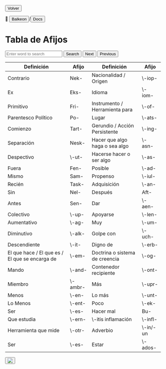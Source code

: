 
<button class="button-82-pushable" role="button" onclick="history.back()">
  <span class="button-82-shadow"></span>
  <span class="button-82-edge"></span>
  <span class="button-82-front text">
  Volver
 </span> </button>

📂 <button class="button-16" role="button" onclick="location.href='../../index'">Balkeon</button>/<button class="button-16" role="button" onclick="location.href='../index'">Docs</button>

# Tabla de Afijos
<input type="text" id="search-input" placeholder="Enter word to search"> <button id="search-button" onclick="searchAndHighlightTable()">Search</button> <button id="next-button" onclick="nextMatch()">Next</button> <button id="previous-button" onclick="previousMatch()">Previous</button>

<table id="content-table" style="width:100%">
    <thead>
        <tr>
            <th>Definición</th>
            <th>Afijo</th>
            <th>Definición</th>
            <th>Afijo</th>
        </tr>
    </thead>
    <tbody>
        <tr>
            <td>Contrario</td>
            <td>Nek-</td>
            <td>Nacionalidad / Origen</td>
            <td>\-iop-</td>
        </tr>
        <tr>
            <td>Ex</td>
            <td>Eks-</td>
            <td>Idioma</td>
            <td>\-iom-</td>
        </tr>
        <tr>
            <td>Primitivo</td>
            <td>Fri-</td>
            <td>Instrumento / Herramienta para</td>
            <td>\-of-</td>
        </tr>
        <tr>
            <td>Parentesco Político</td>
            <td>Po-</td>
            <td>Lugar</td>
            <td>\-ats-</td>
        </tr>
        <tr>
            <td>Comienzo</td>
            <td>Tart-</td>
            <td>Gerundio / Acción Persistente</td>
            <td>\-ing-</td>
        </tr>
        <tr>
            <td>Separación</td>
            <td>Nesk-</td>
            <td>Hacer que algo haga o sea algo</td>
            <td>\-asn-</td>
        </tr>
        <tr>
            <td>Despectivo</td>
            <td>\-ut-</td>
            <td>Hacerse hacer o ser algo</td>
            <td>\-as-</td>
        </tr>
        <tr>
            <td>Fuera</td>
            <td>Fen-</td>
            <td>Posible</td>
            <td>\-ad-</td>
        </tr>
        <tr>
            <td>Mismo</td>
            <td>Sam-</td>
            <td>Propenso</td>
            <td>\-iul-</td>
        </tr>
        <tr>
            <td>Recién</td>
            <td>Task-</td>
            <td>Adquisición</td>
            <td>\-an-</td>
        </tr>
        <tr>
            <td>Sin</td>
            <td>Nel-</td>
            <td>Después</td>
            <td>Aft-</td>
        </tr>
        <tr>
            <td>Antes</td>
            <td>Sen-</td>
            <td>Dar</td>
            <td>\-aen-</td>
        </tr>
        <tr>
            <td>Colectivo</td>
            <td>\-up-</td>
            <td>Apoyarse</td>
            <td>\-len-</td>
        </tr>
        <tr>
            <td>Aumentativo</td>
            <td>\-ag-</td>
            <td>Muy</td>
            <td>\-um-</td>
        </tr>
        <tr>
            <td>Diminutivo</td>
            <td>\-alk-</td>
            <td>Golpe con</td>
            <td>\-uch-</td>
        </tr>
        <tr>
            <td>Descendiente</td>
            <td>\-it-</td>
            <td>Digno de</td>
            <td>\-erb-</td>
        </tr>
        <tr>
            <td>El que hace / El que es / El que se encarga de</td>
            <td>\-em-</td>
            <td>Doctrina o sistema de creencia</td>
            <td>\-og-</td>
        </tr>
        <tr>
            <td>Mando</td>
            <td>\-and-</td>
            <td>Contenedor recipiente</td>
            <td>\-ont-</td>
        </tr>
        <tr>
            <td>Miembro</td>
            <td>\-ambr-</td>
            <td>Más</td>
            <td>\-upr-</td>
        </tr>
        <tr>
            <td>Menos</td>
            <td>\-en-</td>
            <td>Lo más</td>
            <td>\-unt-</td>
        </tr>
        <tr>
            <td>Lo Menos</td>
            <td>\-ent-</td>
            <td>Poco</td>
            <td>\-ek-</td>
        </tr>
        <tr>
            <td>Ser</td>
            <td>\-es-</td>
            <td>Hacer mal</td>
            <td>Bu-</td>
        </tr>
        <tr>
            <td>Que estudia</td>
            <td>\-ern-</td>
            <td>\-itis inflamación</td>
            <td>\-infl-</td>
        </tr>
        <tr>
            <td>Herramienta que mide</td>
            <td>\-otr-</td>
            <td>Adverbio</td>
            <td>\-in/-un</td>
        </tr>
        <tr>
            <td>Ser</td>
            <td>\-es-</td>
            <td>Estar</td>
            <td>\-ados-</td>
        </tr>
    </tbody>
</table>

<button class="button-17" role="button" onclick="langRedirect('es')"><img src="https://img.icons8.com/?size=35&id=95094&format=png&color=000000"/></button> 
